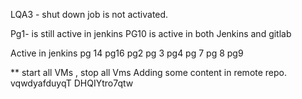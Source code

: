 
LQA3 - shut down job is not activated.

Pg1- is still active in jenkins
PG10 is active in both Jenkins and gitlab

Active in jenkins
pg 14
pg16
pg2
pg 3
pg4
pg 7
pg 8
pg9

** start all VMs , stop all Vms
Adding some content in remote repo.
vqwdyafduyqT
DHQIYtro7qtw
